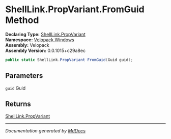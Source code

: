﻿<!--  
  <auto-generated>   
    The contents of this file were generated by a tool.  
    Changes to this file may be list if the file is regenerated  
  </auto-generated>   
-->

# ShellLink.PropVariant.FromGuid Method

**Declaring Type:** [ShellLink.PropVariant](../index.md)  
**Namespace:** [Velopack.Windows](../../../index.md)  
**Assembly:** Velopack  
**Assembly Version:** 0.0.1015+c29a8ec

```csharp
public static ShellLink.PropVariant FromGuid(Guid guid);
```

## Parameters

`guid`  Guid

## Returns

[ShellLink.PropVariant](../index.md)

___

*Documentation generated by [MdDocs](https://github.com/ap0llo/mddocs)*
